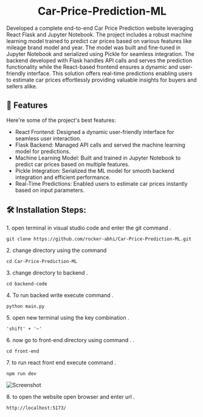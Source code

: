 <h1 align="center" id="title">Car-Price-Prediction-ML</h1>

<p id="description">Developed a complete end-to-end Car Price Prediction website leveraging React Flask and Jupyter Notebook. The project includes a robust machine learning model trained to predict car prices based on various features like mileage brand model and year. The model was built and fine-tuned in Jupyter Notebook and serialized using Pickle for seamless integration. The backend developed with Flask handles API calls and serves the prediction functionality while the React-based frontend ensures a dynamic and user-friendly interface. This solution offers real-time predictions enabling users to estimate car prices effortlessly providing valuable insights for buyers and sellers alike.</p>

  
  
<h2>🧐 Features</h2>

Here're some of the project's best features:

*   React Frontend: Designed a dynamic user-friendly interface for seamless user interaction.
*   Flask Backend: Managed API calls and served the machine learning model for predictions.
*   Machine Learning Model: Built and trained in Jupyter Notebook to predict car prices based on multiple features.
*   Pickle Integration: Serialized the ML model for smooth backend integration and efficient performance.
*   Real-Time Predictions: Enabled users to estimate car prices instantly based on input parameters.

<h2>🛠️ Installation Steps:</h2>

<p>1. open terminal in visual studio code and enter the git command .</p>

```
git clone https://github.com/rocker-abhi/Car-Price-Prediction-ML.git
```

<p>2. change directory using the command</p>

```
cd Car-Price-Prediction-ML
```

<p>3. change directory to backend .</p>

```
cd backend-code
```

<p>4. To run backed write execute command .</p>

```
python main.py
```

<p>5. open new terminal using the key combination .</p>

```
'shift' + '~'
```

<p>6. now go to front-end directory using command . .</p>

```
cd front-end
```

<p>7. to run react front end execute command .</p>

```
npm run dev
```

<img src="Screen Shot/ss_1.jpg" alt="Screenshot" />

<p>8. to open the website open browser and enter url .</p>

```
http://localhost:5173/
```
